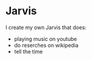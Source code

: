 # Jarvis
I create my own Jarvis that does:
  + playing music on youtube
  + do reserches on wikipedia
  + tell the time
